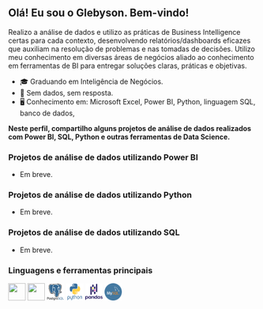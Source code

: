 ## Olá! Eu sou o Glebyson. Bem-vindo!

Realizo a análise de dados e utilizo as práticas de Business Intelligence certas para cada contexto, desenvolvendo relatórios/dashboards eficazes que auxiliam na resolução de problemas e nas tomadas de decisões. Utilizo meu conhecimento em diversas áreas de negócios aliado ao conhecimento em ferramentas de BI para entregar soluções claras, práticas e objetivas.

* 🎓 Graduando em Inteligência de Negócios.
* 🎯 Sem dados, sem resposta.
* 🖥️ Conhecimento em: Microsoft Excel, Power BI, Python, linguagem SQL, banco de dados, 


**Neste perfil, compartilho alguns projetos de análise de dados realizados com Power BI, SQL, Python e outras ferramentas de Data Science.**

### Projetos de análise de dados utilizando Power BI 

* Em breve.

### Projetos de análise de dados utilizando Python

* Em breve.

### Projetos de análise de dados utilizando SQL

* Em breve.


### Linguagens e ferramentas principais

 <div>
<img src="https://github.com/sempostma/office365-icons/blob/master/png/1024/excel.png"width="35" height=35"/>
<img src="https://github.com/microsoft/PowerBI-Icons/blob/main/PNG/Power-BI.png"width="35" height=35"/>
<img src="https://github.com/devicons/devicon/blob/master/icons/postgresql/postgresql-original-wordmark.svg" width="35" height=35"/>
<img src="https://github.com/devicons/devicon/blob/master/icons/python/python-original-wordmark.svg" wihttps://github.com/devicons/devicon/blob/master/icons/pandas/pandas-original-wordmark.svgdth="35" height=35 "/>
<img src="https://github.com/devicons/devicon/blob/master/icons/pandas/pandas-original-wordmark.svg" width="35" height=35"/>
<img src="https://github.com/dgpugliese/MySQL-Icon/blob/main/logo-mysql-26353.png" width="35" height=35"/>
